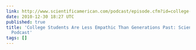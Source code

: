 ```yaml
---
link: http://www.scientificamerican.com/podcast/episode.cfm?id=college-students-are-less-empathic-10-05-29
date: 2010-12-30 18:27 UTC
published: true
title: 'College Students Are Less Empathic Than Generations Past: Scientific American
  Podcast'
tags: []
---
```



